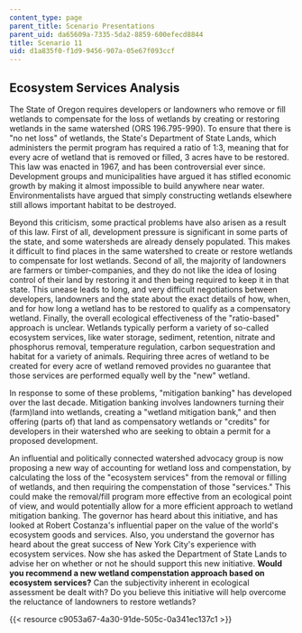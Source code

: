 ```yaml
---
content_type: page
parent_title: Scenario Presentations
parent_uid: da65609a-7335-5da2-8859-600efecd8844
title: Scenario 11
uid: d1a835f0-f1d9-9456-907a-05e67f093ccf
---
```


Ecosystem Services Analysis
---------------------------

The State of Oregon requires developers or landowners who remove or fill wetlands to compensate for the loss of wetlands by creating or restoring wetlands in the same watershed (ORS 196.795-990). To ensure that there is "no net loss" of wetlands, the State's Department of State Lands, which administers the permit program has required a ratio of 1:3, meaning that for every acre of wetland that is removed or filled, 3 acres have to be restored. This law was enacted in 1967, and has been controversial ever since. Development groups and municipalities have argued it has stifled economic growth by making it almost impossible to build anywhere near water. Environmentalists have argued that simply constructing wetlands elsewhere still allows important habitat to be destroyed.

Beyond this criticism, some practical problems have also arisen as a result of this law. First of all, development pressure is significant in some parts of the state, and some watersheds are already densely populated. This makes it difficult to find places in the same watershed to create or restore wetlands to compensate for lost wetlands. Second of all, the majority of landowners are farmers or timber-companies, and they do not like the idea of losing control of their land by restoring it and then being required to keep it in that state. This unease leads to long, and very difficult negotiations between developers, landowners and the state about the exact details of how, when, and for how long a wetland has to be restored to qualify as a compensatory wetland. Finally, the overall ecological effectiveness of the "ratio-based" approach is unclear. Wetlands typically perform a variety of so-called ecosystem services, like water storage, sediment, retention, nitrate and phosphorus removal, temperature regulation, carbon sequestration and habitat for a variety of animals. Requiring three acres of wetland to be created for every acre of wetland removed provides no guarantee that those services are performed equally well by the "new" wetland.

In response to some of these problems, "mitigation banking" has developed over the last decade. Mitigation banking involves landowners turning their (farm)land into wetlands, creating a "wetland mitigation bank," and then offering (parts of) that land as compensatory wetlands or "credits" for developers in their watershed who are seeking to obtain a permit for a proposed development.

An influential and politically connected watershed advocacy group is now proposing a new way of accounting for wetland loss and compenstation, by calculating the loss of the "ecosystem services" from the removal or filling of wetlands, and then requiring the compenstation of those "services." This could make the removal/fill program more effective from an ecological point of view, and would potentially allow for a more efficient approach to wetland mitigation banking. The governor has heard about this initiative, and has looked at Robert Costanza's influential paper on the value of the world's ecosystem goods and services. Also, you understand the governor has heard about the great success of New York City's experience with ecosystem services. Now she has asked the Department of State Lands to advise her on whether or not he should support this new initiative. **Would you recommend a new wetland compenstation approach based on ecosystem services?** Can the subjectivity inherent in ecological assessment be dealt with? Do you believe this initiative will help overcome the reluctance of landowners to restore wetlands?

{{< resource c9053a67-4a30-91de-505c-0a341ec137c1 >}}